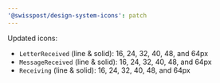 ```yaml
---
'@swisspost/design-system-icons': patch
---
```


Updated icons:
- `LetterReceived` (line & solid): 16, 24, 32, 40, 48, and 64px
- `MessageReceived` (line & solid): 16, 24, 32, 40, 48, and 64px
- `Receiving` (line & solid): 16, 24, 32, 40, 48, and 64px